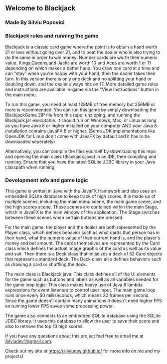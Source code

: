 ## Welcome to Blackjack
### Made By Silviu Popovici

### Blackjack rules and running the game
Blackjack is a classic card game where the point is to obtain a hand worth 21 or less without going over 21, 
and to beat the dealer who is also trying to do the same in order to win money. Number cards are worth their 
numeric value. Kings,Queens,and Jacks are worth 10 and Aces are worth 1 or 11 depending on which makes a better 
hand. You draw one card at a time and can "stay" when you're happy with your hand, then the dealer takes their 
turn. In this version there is only one deck and no splitting your hand or doubling down, and the dealer always 
hits on 17. More detailed game rules and instructions are available in-game via the "View Instructions" button 
in the main menu.

To run this game, you need at least 128MB of free memory but 256MB or more is recommended. You can run this 
game by simply downloading the BlackjackGame ZIP file from this repo, unzipping, and running the Blackjack.jar executable. It should run on Windows, Mac, or Linux as long as 
you have Java 8 or higher installed on your computer AND your Java 8 installation contains JavaFX 8 or higher. 
(Some JDK implementations like OpenJDK for Linux don't come with JavaFX by default and it has to be downloaded seperately)

Alternatively, you can compile the files yourself by downloading this repo and opening the main class 
(Blackjack.java) in an IDE, then compiling and running. Ensure that you have the latest SQLite JDBC library in your Java classpath when running.

### Development info and game logic
This game is written in Java with the JavaFX framework and also uses an embedded SQLite database to keep track 
of high scores. It is made up of multiple scenes, including the main menu scene, the main game scene, and the 
high scores scene. These scenes are contained within the main Stage, which in JavaFX is the main window of the 
application. The Stage switches between these scenes when certain buttons are pressed. 

For the main game, the player and the dealer are both represented by the Player class, which defines behavior 
such as what cards that person has in their hand, what the numeric value of their current hand is, and the 
player's money and bet amount. The cards themselves are represented by the Card class which defines the actual 
Image graphic of the card as well as its value and suit. Then there is a Deck class that initializes a deck of 
52 Card objects that represent a standard deck. The Deck class also defines behaviors such as drawing a card or 
shuffling the deck.

The main class is Blackjack.java. This class defines all of the UI elements for the game such as buttons and 
labels as well as all variables needed for the game loop logic. This class makes heavy use of Java 8 lambda 
expressions for event listeners to control user input. The main game loop runs once every 50 milliseconds, 
which means 20 frames per second. Since the game doesn't contain many animations it doesn't need higher FPS so 
running lower FPS saves some processing power.

The game also connects to an embedded SQLite database using the SQLite JDBC library. It uses this database to 
allow the user to save their score and also to retrieve the top 10 high scores.

If you have any questions about this project feel free to email me at Silviudev1@gmail.com. 

Check out my site at https://silviudev.github.io/ for more info on me and my projects! 
